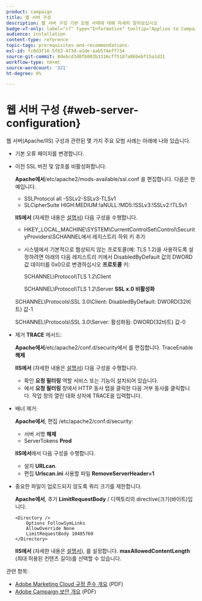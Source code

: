 ```yaml
---
product: campaign
title: 웹 서버 구성
description: 웹 서버 구성 기본 모범 사례에 대해 자세히 알아보십시오
badge-v7-only: label="v7" type="Informative" tooltip="Applies to Campaign Classic v7 only"
audience: installation
content-type: reference
topic-tags: prerequisites-and-recommendations-
exl-id: fc0d3f16-5f62-473d-a1de-aab574eff734
source-git-commit: 8debcd3d8fb883b3316cf75187a86bebf15a1d31
workflow-type: tm+mt
source-wordcount: '321'
ht-degree: 0%

---
```


# 웹 서버 구성 {#web-server-configuration}



웹 서버(Apache/IIS) 구성과 관련된 몇 가지 주요 모범 사례는 아래에 나와 있습니다.

* 기본 오류 페이지를 변경합니다.

* 이전 SSL 버전 및 암호를 비활성화합니다.

   **Apache에서**/etc/apache2/mods-available/ssl.conf 을 편집합니다. 다음은 한 예입니다.

   * SSLProtocol all -SSLv2-SSLv3-TLSv1
   * SLCipherSuite HIGH:MEDIUM:!aNULL:!MD5:!SSLv3:!SSLv2:!TLSv1

   **IIS에서** (자세한 내용은 [설명서](https://support.microsoft.com/en-us/kb/245030)) 다음 구성을 수행합니다.

   * HKEY_LOCAL_MACHINE\SYSTEM\CurrentControlSet\Control\SecurityProviders\SCHANNEL에서 레지스트리 하위 키 추가
   * 시스템에서 기본적으로 협상되지 않는 프로토콜(예: TLS 1.2)을 사용하도록 설정하려면 아래의 다음 레지스트리 키에서 DisabledByDefault 값의 DWORD 값 데이터를 0x0으로 변경하십시오 **프로토콜** 키:

      SCHANNEL\Protocol\TLS 1.2\Client

      SCHANNEL\Protocol\TLS 1.2\Server
   **SSL x.0 비활성화**

   SCHANNEL\Protocols\SSL 3.0\Client: DisabledByDefault: DWORD(32비트) 값-1

   SCHANNEL\Protocols\SSL 3.0\Server: 활성화됨: DWORD(32비트) 값-0

* 제거 **TRACE** 메서드:

   **Apache에서**/etc/apache2/conf.d/security에서 를 편집합니다. TraceEnable **해제**

   **IIS에서** (자세한 내용은 [설명서](https://www.iis.net/configreference/system.webserver/security/requestfiltering/verbs)) 다음 구성을 수행합니다.

   * 확인 **요청 필터링** 역할 서비스 또는 기능이 설치되어 있습니다.
   * 에서 **요청 필터링** 창에서 HTTP 동사 탭을 클릭한 다음 거부 동사를 클릭합니다. 작업 창의 열린 대화 상자에 TRACE을 입력합니다.

* 배너 제거:

   **Apache에서**, 편집 /etc/apache2/conf.d/security:

   * 서버 서명 **해제**
   * ServerTokens **Prod**

   **IIS에서**&#x200B;에서 다음 구성을 수행합니다.

   * 설치 **URLcan**.
   * 편집 **Urlscan.ini** 사용할 파일 **RemoveServerHeader=1**


* 중요한 파일이 업로드되지 않도록 쿼리 크기를 제한합니다.

   **Apache에서**, 추가 **LimitRequestBody** / 디렉토리의 directive(크기(바이트)입니다.

   ```
   <Directory />
       Options FollowSymLinks
       AllowOverride None
       LimitRequestBody 10485760
   </Directory>
   ```

   **IIS에서** (자세한 내용은 [설명서](https://www.iis.net/configreference/system.webserver/security/requestfiltering/requestlimits)), 를 설정합니다. **maxAllowedContentLength** (최대 허용된 컨텐츠 길이)를 선택할 수 있습니다.

관련 항목:

* [Adobe Marketing Cloud 규정 준수 개요](https://experienceleague.adobe.com/docs/core-services/assets/Adobe-Marketing-Cloud-Privacy-and-Security-Overview.pdf) (PDF)
* [Adobe Campaign 보안 개요](https://www.adobe.com/content/dam/cc/en/security/pdfs/ADB-CampaignSecurity-WP.pdf) (PDF)
